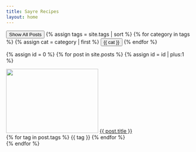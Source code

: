 ```yaml
---
title: Sayre Recipes
layout: home
---
```

<script type="text/javascript">
  function filterUsingCategory(selectedCategory) {
    var id = 0;
    {% for post in site.posts %}
      var cats = {{ post.tags | jsonify }}

      var postDiv = document.getElementById(++id);
      postDiv.style.display =
        (selectedCategory == 'All' || cats.includes(selectedCategory))
          ? 'unset'
          : 'none';
    {% endfor %}
  }
</script>

<div class="container">
    <div>
    <button id="All" onclick="filterUsingCategory('All')">
        Show All Posts
    </button>
    {% assign tags = site.tags | sort %}
    {% for category in tags %}
    {% assign cat = category | first %}
    <button id="{{ cat }}" onclick="filterUsingCategory(this.id)">
        {{ cat }}
    </button>
    {% endfor %}
    </div>

{% assign id = 0 %}
{% for post in site.posts %}
  {% assign id = id | plus:1 %}
    <div class="post" id="{{id}}">
        <a href="{{ post.link }}"><img src="{{ site.BASE_PATH }}{{ post.img }}" height="175px" width="250px" class="post-img"/></a>
        <a href="{{ post.link }}" class="post-title">{{ post.title }}</a>
        <div class="post-tags">
            {% for tag in post.tags %}
            <span class="post-tag"> {{ tag }} </span>
            {% endfor %}
        </div>
    </div>
{% endfor %}

</div>
